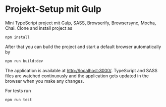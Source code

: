 # Projekt-Setup mit Gulp

Mini TypeScript project mit Gulp, SASS, Browserify, Browsersync, Mocha, Chai. Clone and install project as

```sh
npm install
```

After that you can build the project and start a default browser automatically by

```sh
npm run build:dev
```

The application is available at [http://localhost:3000/](http://localhost:3000/). TypeScript and SASS files are watched continuously and the application gets updated in the browser when you make any changes.

For tests run

```sh
npm run test
```


